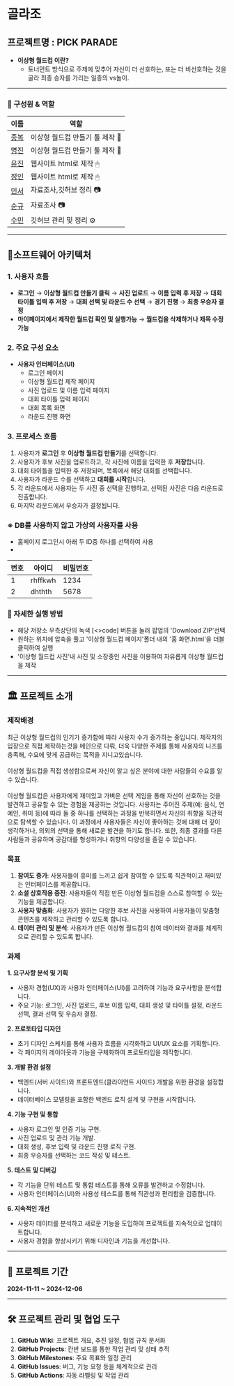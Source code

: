 # 골라조

## 프로젝트명 : PICK PARADE
- **이상형 월드컵 이란?**
  - 토너먼트 방식으로 주제에 맞추어 자신이 더 선호하는, 또는 더 비선호하는 것을 골라 최종 승자를 가리는 일종의 vs놀이.

---
### 👤 구성원 & 역할
|이름|역할|
|--|--|
|[종복](https://github.com/JONGBOK1)|이상형 월드컵 만들기 툴 제작 🔧|,
|[명진](https://github.com/wamong)|이상형 월드컵 만들기 툴 제작 🔧|,
|[유진](https://github.com/jojeongin313)|웹사이트 html로 제작 🖱|, 
|[정인](https://github.com/jojeongin313)|웹사이트 html로 제작 🖱|,
|[민서](https://github.com/alstj003)|자료조사,깃허브 정리 📷|, 
|[순규](https://github.com/soon15)|자료조사 📷|,
|[수민](https://github.com/jinsumin81)|깃허브 관리 및 정리 ⚙|,

---

## 👀소프트웨어 아키텍처

### 1. 사용자 흐름
- **로그인** → **이상형 월드컵 만들기 클릭** → **사진 업로드** → **이름 입력 후 저장** → **대회 타이틀 입력 후 저장** → **대회 선택 및 라운드 수 선택** → **경기 진행** → **최종 우승자 결정**
- **마이페이지에서 제작한 월드컵 확인 및 실행가능** → **월드컵을 삭제하거나 제목 수정 가능**
  
### 2. 주요 구성 요소
- **사용자 인터페이스(UI)**
  - 로그인 페이지
  - 이상형 월드컵 제작 페이지
  - 사진 업로드 및 이름 입력 페이지
  - 대회 타이틀 입력 페이지
  - 대회 목록 화면
  - 라운드 진행 화면

### 3. 프로세스 흐름
1. 사용자가 **로그인** 후 **이상형 월드컵 만들기**를 선택합니다.
2. 사용자가 후보 사진을 업로드하고, 각 사진에 이름을 입력한 후 **저장**합니다.
3. 대회 타이틀을 입력한 후 저장되며, 목록에서 해당 대회를 선택합니다.
4. 사용자가 라운드 수를 선택하고 **대회를 시작**합니다.
5. 각 라운드에서 사용자는 두 사진 중 선택을 진행하고, 선택된 사진은 다음 라운드로 진출합니다.
6. 마지막 라운드에서 우승자가 결정됩니다.

### ※ DB를 사용하지 않고 가상의 사용자를 사용
- 홈페이지 로그인시 아래 두 ID중 하나를 선택하여 사용
- 
|번호|아이디|비밀번호|
|--|--|--|
|1|rhffkwh|1234|
|2|dhthth|5678|

### 🧭 자세한 실행 방법
- 해당 저장소 우측상단의 녹색 [<>code] 버튼을 눌러 팝업의 'Download ZIP'선택
- 원하는 위치에 압축을 풀고 '이상형 월드컵 페이지'폴더 내의 '홈 화면.html'을 더블클릭하여 실행
- '이상형 월드컵 사진'내 사진 및 소장중인 사진을 이용하여 자유롭게 이상형 월드컵을 제작
  
---

## 🏛️ 프로젝트 소개

### 제작배경
최근 이상형 월드컵의 인기가 증가함에 따라 사용자 수가 증가하는 중입니다.
제작자의 입장으로 직접 제작하는것을 메인으로 다뤄, 더욱 다양한 주제를 통해 사용자의 니즈를 충족해, 수요에 맞게 공급하는 목적을 지니고있습니다. <br><br>
이상형 월드컵을 직접 생성함으로써 자신이 알고 싶은 분야에 대한 사람들의 수요를 알 수 있습니다.<br><br>
이상형 월드컵은 사용자에게 재미있고 가벼운 선택 게임을 통해 자신이 선호하는 것을 발견하고 공유할 수 있는 경험을 제공하는 것입니다. 사용자는 주어진 주제(예: 음식, 연예인, 취미 등)에 따라 둘 중 하나를 선택하는 과정을 반복하면서 자신의 취향을 직관적으로 탐색할 수 있습니다. 이 과정에서 사용자들은 자신이 좋아하는 것에 대해 더 깊이 생각하거나, 의외의 선택을 통해 새로운 발견을 하기도 합니다. 또한, 최종 결과를 다른 사람들과 공유하며 공감대를 형성하거나 취향의 다양성을 즐길 수 있습니다.

### 목표
1. **참여도 증가**: 사용자들이 흥미를 느끼고 쉽게 참여할 수 있도록 직관적이고 재미있는 인터페이스를 제공합니다.
2. **소셜 상호작용 증진**: 사용자들이 직접 만든 이상형 월드컵을 스스로 참여할 수 있는 기능을 제공합니다.
3. **사용자 맞춤화**: 사용자가 원하는 다양한 후보 사진을 사용하여 사용자들이 맞춤형 콘텐츠를 제작하고 관리할 수 있도록 합니다.
4. **데이터 관리 및 분석**: 사용자가 만든 이상형 월드컵의 참여 데이터와 결과를 체계적으로 관리할 수 있도록 합니다.

### 과제
**1. 요구사항 분석 및 기획**
- 사용자 경험(UX)과 사용자 인터페이스(UI)를 고려하여 기능과 요구사항을 분석합니다.
- 주요 기능: 로그인, 사진 업로드, 후보 이름 입력, 대회 생성 및 타이틀 설정, 라운드 선택, 결과 선택 및 우승자 결정.

**2. 프로토타입 디자인**
- 초기 디자인 스케치를 통해 사용자 흐름을 시각화하고 UI/UX 요소를 기획합니다.
- 각 페이지의 레이아웃과 기능을 구체화하여 프로토타입을 제작합니다.

**3. 개발 환경 설정**
- 백엔드(서버 사이드)와 프론트엔드(클라이언트 사이드) 개발을 위한 환경을 설정합니다.
- 데이터베이스 모델링을 포함한 백엔드 로직 설계 및 구현을 시작합니다.

**4. 기능 구현 및 통합**
- 사용자 로그인 및 인증 기능 구현.
- 사진 업로드 및 관리 기능 개발.
- 대회 생성, 후보 입력 및 라운드 진행 로직 구현.
- 최종 우승자를 선택하는 코드 작성 및 테스트.

**5. 테스트 및 디버깅**
- 각 기능을 단위 테스트 및 통합 테스트를 통해 오류를 발견하고 수정합니다.
- 사용자 인터페이스(UI)와 사용성 테스트를 통해 직관성과 편리함을 검증합니다.

**6. 지속적인 개선**
- 사용자 데이터를 분석하고 새로운 기능을 도입하여 프로젝트를 지속적으로 업데이트합니다.
- 사용자 경험을 향상시키기 위해 디자인과 기능을 개선합니다.

---

## 📆 프로젝트 기간
**2024-11-11 ~ 2024-12-06**

---

## 🛠️ 프로젝트 관리 및 협업 도구
1. **GitHub Wiki**: 프로젝트 개요, 추진 일정, 협업 규칙 문서화
2. **GitHub Projects**: 칸반 보드를 통한 작업 관리 및 상태 추적
3. **GitHub Milestones**: 주요 목표와 일정 관리
4. **GitHub Issues**: 버그, 기능 요청 등을 체계적으로 관리
5. **GitHub Actions**: 자동 라벨링 및 작업 관리


